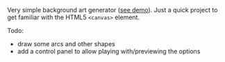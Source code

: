 Very simple background art generator ([see demo](http://www.lifford.org/exp/cgts/)). Just a quick project to get familiar with the HTML5 `<canvas>` element.

Todo:
* draw some arcs and other shapes
* add a control panel to allow playing with/previewing the options 
